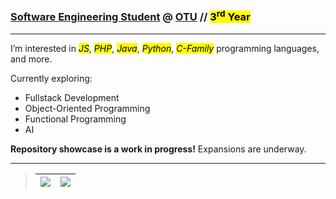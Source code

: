 ### [Software Engineering Student](https://ontariotechu.ca/programs/undergraduate/engineering/software-engineering/index.php) @ [OTU](https://ontariotechu.ca/) // <mark>3<sup>rd</sup> Year</mark>

---

I’m interested in <mark>*JS*</mark>, <mark>*PHP*</mark>, <mark>*Java*</mark>, <mark>*Python*</mark>, <mark>*C-Family*</mark> programming languages, and more.

Currently exploring:

- Fullstack Development
- Object-Oriented Programming
- Functional Programming
- AI

**Repository showcase is a work in progress!**  Expansions are underway.

---

>|<a href="Skills.md"><img src="https://img.shields.io/badge/-Skills-%23008C00?style=plastic"></a>|<a href="https://www.linkedin.com/in/nt-se"><img src="https://img.shields.io/badge/-LinkedIn-%23007BB7?style=plastic&labelColor=white&logo=linkedin&logoColor=black"></a>|
>|:---:|:---:|
